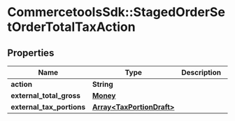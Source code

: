 # CommercetoolsSdk::StagedOrderSetOrderTotalTaxAction

## Properties
Name | Type | Description | Notes
------------ | ------------- | ------------- | -------------
**action** | **String** |  | [optional] 
**external_total_gross** | [**Money**](Money.md) |  | [optional] 
**external_tax_portions** | [**Array&lt;TaxPortionDraft&gt;**](TaxPortionDraft.md) |  | [optional] 


